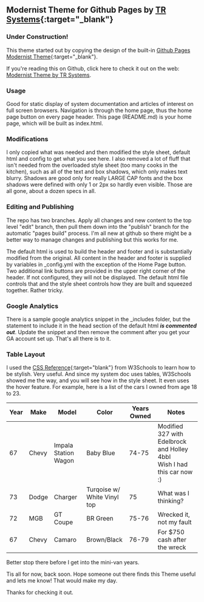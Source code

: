 ## Modernist Theme for Github Pages by [TR Systems](https://TR-Systems.github.io/web/){:target="_blank"}
### Under Construction!
This theme started out by copying the design of the built-in [Github Pages Modernist Theme](https://github.com/pages-themes/modernist){:target="_blank"}.

If you're reading this on Github, click here to check it out on the web: [Modernist Theme by TR Systems](https://tr-systems.github.io/modernist/).
### Usage
Good for static display of system documentation and articles of interest on full screen browsers. Navigation is through the home page, thus the home page button on every page header. This page (README.md) is your home page, which will be built as index.html.
### Modifications
I only copied what was needed and then modified the style sheet, default html and config to get what you see here. I also removed a lot of fluff that isn't needed from the overloaded style sheet (too many cooks in the kitchen), such as all of the text and box shadows, which only makes text blurry. Shadows are good only for really LARGE CAP fonts and the box shadows were defined with only 1 or 2px so hardly even visible. Those are all gone, about a dozen specs in all.
### Editing and Publishing
The repo has two branches. Apply all changes and new content to the top level "edit" branch, then pull them down into the "publish" branch for the automatic "pages build" process. I'm all new at github so there might be a better way to manage changes and publishing but this works for me.

The default html is used to build the header and footer and is substantially modified from the original. All content in the header and footer is supplied by variables in _config.yml with the exception of the Home Page button. Two additional link buttons are provided in the upper right corner of the header. If not configured, they will not be displayed. The default html file controls that and the style sheet controls how they are built and squeezed together. Rather tricky.
### Google Analytics
There is a sample google analytics snippet in the _includes folder, but the statement to include it in the head section of the default html ***is commented out***. Update the snippet and then remove the comment after you get your GA account set up. That's all there is to it.
### Table Layout
I used the [CSS Reference](https://www.w3schools.com/cssref/index.php){:target="blank"} from W3Schools to learn how to be stylish. Very useful. And since my system doc uses tables, W3Schools showed me the way, and you will see how in the style sheet. It even uses the hover feature. For example, here is a list of the cars I owned from age 18 to 23.

| Year | Make | Model | Color | Years Owned | Notes |
| ---- | ---- | ----- | ----- | ----------- | ----- |
| 67 | Chevy | Impala Station Wagon | Baby Blue | 74-75 | Modified 327 with Edelbrock and Holley 4bbl<br>Wish I had this car now :) |
| 73 | Dodge | Charger | Turqoise w/<br>White Vinyl top | 75 | What was I thinking? |
| 72 | MGB | GT Coupe | BR Green | 75-76 | Wrecked it, not my fault |
| 67 | Chevy | Camaro | Brown/Black | 76-79 | For $750 cash after the wreck |

Better stop there before I get into the mini-van years.

Tis all for now, back soon. Hope someone out there finds this Theme useful and lets me know! That would make my day.

Thanks for checking it out.
